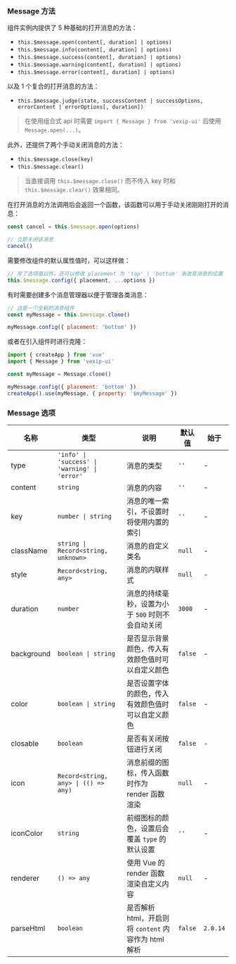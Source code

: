 ### Message 方法

组件实例内提供了 5 种基础的打开消息的方法：

- `this.$message.open(content[, duration] | options)`
- `this.$message.info(content[, duration] | options)`
- `this.$message.success(content[, duration] | options)`
- `this.$message.warning(content[, duration] | options)`
- `this.$message.error(content[, duration] | options)`

以及 1 个复合的打开消息的方法：

- `this.$message.judge(state, successContent | successOptions, errorContent | errorOptions[, duration])`

> 在使用组合式 api 时需要 `import { Message } from 'vexip-ui'` 后使用 `Message.open(...)`。

此外，还提供了两个手动关闭消息的方法：

- `this.$message.close(key)`
- `this.$message.clear()`

> 当直接调用 `this.$message.close()` 而不传入 key 时和 `this.$message.clear()` 效果相同。

在打开消息的方法调用后会返回一个函数，该函数可以用于手动关闭刚刚打开的消息：

```js
const cancel = this.$message.open(options)

// 立即关闭该消息
cancel()
```

需要修改组件的默认属性值时，可以这样做：

```js
// 除了选项值以外，还可以修改 placement 为 'top' | 'bottom' 来改变消息的位置
this.$message.config({ placement, ...options })
```

有时需要创建多个消息管理器以便于管理各类消息：

```js
// 这是一个全新的消息组件
const myMessage = this.$message.clone()

myMessage.config({ placement: 'bottom' })
```

或者在引入组件时进行克隆：

```js
import { createApp } from 'vue'
import { Message } from 'vexip-ui'

const myMessage = Message.clone()

myMessage.config({ placement: 'bottom' })
createApp().use(myMessage, { property: '$myMessage' })
```

### Message 选项

| 名称       | 类型                                          | 说明                                                 | 默认值  | 始于     |
| ---------- | --------------------------------------------- | ---------------------------------------------------- | ------- | -------- |
| type       | `'info' \| 'success' \| 'warning' \| 'error'` | 消息的类型                                           | `''`    | -        |
| content    | `string`                                      | 消息的内容                                           | `''`    | -        |
| key        | `number \| string`                            | 消息的唯一索引，不设置时将使用内置的索引             | `''`    | -        |
| className  | `string \| Record<string, unknown>`           | 消息的自定义类名                                     | `null`  | -        |
| style      | `Record<string, any>`                         | 消息的内联样式                                       | `null`  | -        |
| duration   | `number`                                      | 消息的持续毫秒，设置为小于 `500` 时则不会自动关闭    | `3000`  | -        |
| background | `boolean \| string`                           | 是否显示背景颜色，传入有效颜色值时可以自定义颜色     | `false` | -        |
| color      | `boolean \| string`                           | 是否设置字体的颜色，传入有效颜色值时可以自定义颜色   | `false` | -        |
| closable   | `boolean`                                     | 是否有关闭按钮进行关闭                               | `false` | -        |
| icon       | `Record<string, any> \| (() => any)`          | 消息前缀的图标，传入函数时作为 render 函数渲染       | `null`  | -        |
| iconColor  | `string`                                      | 前缀图标的颜色，设置后会覆盖 `type` 的默认设置       | `''`    | -        |
| renderer   | `() => any`                                   | 使用 Vue 的 render 函数渲染自定义内容                | `null`  | -        |
| parseHtml  | `boolean`                                     | 是否解析 html，开启则将 `content` 内容作为 html 解析 | `false` | `2.0.14` |

